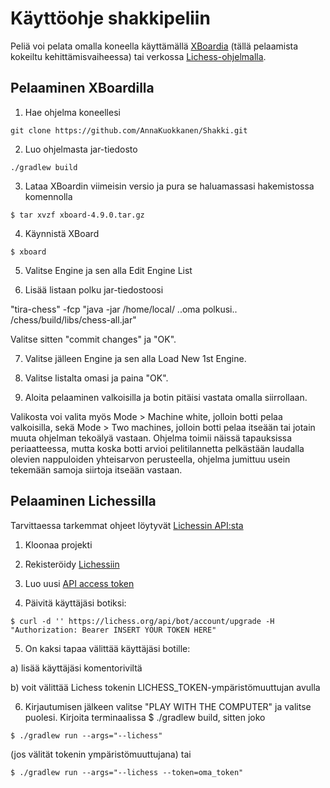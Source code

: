 # Käyttöohje shakkipeliin

Peliä voi pelata omalla koneella käyttämällä [XBoardia](https://www.gnu.org/software/xboard/) (tällä pelaamista kokeiltu 
kehittämisvaiheessa) tai verkossa [Lichess-ohjelmalla](https://lichess.org/).

## Pelaaminen XBoardilla

1. Hae ohjelma koneellesi
```
git clone https://github.com/AnnaKuokkanen/Shakki.git
```

2. Luo ohjelmasta jar-tiedosto
```
./gradlew build
```

3. Lataa XBoardin viimeisin versio ja pura se haluamassasi hakemistossa komennolla
```
$ tar xvzf xboard-4.9.0.tar.gz
```

4. Käynnistä XBoard
```
$ xboard 
```

5. Valitse Engine ja sen alla Edit Engine List

6. Lisää listaan polku jar-tiedostoosi

  "tira-chess" -fcp "java -jar /home/local/ ..oma polkusi.. /chess/build/libs/chess-all.jar"
  
Valitse sitten "commit changes" ja "OK".

7. Valitse jälleen Engine ja sen alla Load New 1st Engine.

8. Valitse listalta omasi ja paina "OK". 

9. Aloita pelaaminen valkoisilla ja botin pitäisi vastata omalla siirrollaan.

Valikosta voi valita myös Mode > Machine white, jolloin botti pelaa valkoisilla, sekä Mode > Two machines, jolloin botti
pelaa itseään tai jotain muuta ohjelman tekoälyä vastaan. Ohjelma toimii näissä tapauksissa periaatteessa, mutta koska 
botti arvioi pelitilannetta pelkästään laudalla olevien nappuloiden yhteisarvon perusteella, ohjelma jumittuu usein tekemään 
samoja siirtoja itseään vastaan.

## Pelaaminen Lichessilla

Tarvittaessa tarkemmat ohjeet löytyvät [Lichessin API:sta](https://lichess.org/api)

1. Kloonaa projekti

2. Rekisteröidy [Lichessiin](https://lichess.org/signup)

3. Luo uusi [API access token](https://lichess.org/signup)

4. Päivitä käyttäjäsi botiksi:

```
$ curl -d '' https://lichess.org/api/bot/account/upgrade -H "Authorization: Bearer INSERT YOUR TOKEN HERE"

```
5. On kaksi tapaa välittää käyttäjäsi botille:

a) lisää käyttäjäsi komentoriviltä

b) voit välittää Lichess tokenin LICHESS_TOKEN-ympäristömuuttujan avulla 

6. Kirjautumisen jälkeen valitse "PLAY WITH THE COMPUTER" ja valitse puolesi. Kirjoita terminaalissa $ ./gradlew build,
sitten joko 

```
$ ./gradlew run --args="--lichess"
```
(jos välität tokenin ympäristömuuttujana) tai 

```
$ ./gradlew run --args="--lichess --token=oma_token" 
```

